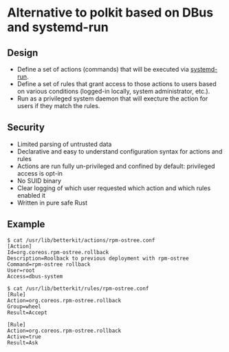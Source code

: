 # Alternative to polkit based on DBus and systemd-run

## Design

- Define a set of actions (commands) that will be executed via [systemd-run].
- Define a set of rules that grant access to those actions to users based on
  various conditions (logged-in locally, system administrator, etc.).
- Run as a privileged system daemon that will execture the action for users if
  they match the rules.

## Security

- Limited parsing of untrusted data
- Declarative and easy to understand configuration syntax for actions and rules
- Actions are run fully un-privileged and confined by default: privileged
  access is opt-in
- No SUID binary
- Clear logging of which user requested which action and which rules enabled it
- Written in pure safe Rust

## Example

```
$ cat /usr/lib/betterkit/actions/rpm-ostree.conf
[Action]
Id=org.coreos.rpm-ostree.rollback
Description=Roolback to previous deployment with rpm-ostree
Command=rpm-ostree rollback
User=root
Access=dbus-system

$ cat /usr/lib/betterkit/rules/rpm-ostree.conf
[Rule]
Action=org.coreos.rpm-ostree.rollback
Group=wheel
Result=Accept

[Rule]
Action=org.coreos.rpm-ostree.rollback
Active=true
Result=Ask
```

[systemd-run]: https://www.freedesktop.org/software/systemd/man/systemd-run.html

